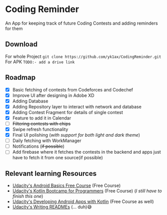 # Coding Reminder
An App for keeping track of future Coding Contests and adding reminders for them

## Download
For whole Project `git clone https://github.com/yk1ax/CodingReminder.git`\
For APK `TODO:- add a drive link`

## Roadmap
- [x] Basic fetching of contests from Codeforces and Codechef
- [x] Improve UI after designing in Adobe XD
- [x] Adding Database
- [x] Adding Repository layer to interact with network and database
- [x] Adding Contest Fragment for details of single contest
- [x] Feature to add it in Calendar
- [ ] ~~Filtering contests with chips~~
- [x] Swipe refresh functionality
- [x] Final UI polishing (_with support for both light and dark theme_)
- [ ] Daily fetching with WorkManager
- [ ] Notifications (~~if possible~~)
- [ ] Add firebase where it fetches the contests in the backend and apps just have to fetch it from one source(if possible)

## Relevant learning Resources
- [Udacity's Android Basics Free Course](https://www.udacity.com/course/android-basics-nanodegree-by-google--nd803) (Free Course)
- [Udacity's Kotlin Bootcamp for Programmers](https://www.udacity.com/course/kotlin-bootcamp-for-programmers--ud9011) (Free Course) (_I still have to finish this one_)
- [Udacity's Developing Android Apps with Kotlin](https://www.udacity.com/course/developing-android-apps-with-kotlin--ud9012) (Free Course as well)
- [Udacity's Writing READMEs](https://www.udacity.com/course/writing-readmes--ud777) (... duh)😅
